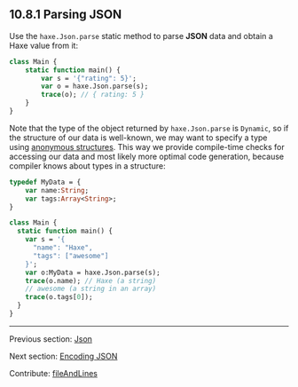 ## 10.8.1 Parsing JSON

Use the `haxe.Json.parse` static method to parse **JSON** data and obtain a Haxe value from it:
```haxe
class Main {
    static function main() {
        var s = '{"rating": 5}';
        var o = haxe.Json.parse(s);
        trace(o); // { rating: 5 }
    }
}

```

Note that the type of the object returned by `haxe.Json.parse` is `Dynamic`, so if the structure of our data is well-known, we may want to specify a type using [anonymous structures](types-anonymous-structure.md). This way we provide compile-time checks for accessing our data and most likely more optimal code generation, because compiler knows about types in a structure:
```haxe
typedef MyData = {
    var name:String;
    var tags:Array<String>;
}

class Main {
  static function main() {
    var s = '{
      "name": "Haxe",
      "tags": ["awesome"]
    }';
    var o:MyData = haxe.Json.parse(s);
    trace(o.name); // Haxe (a string)
    // awesome (a string in an array)
    trace(o.tags[0]);
  }
}

```

---

Previous section: [Json](std-Json.md)

Next section: [Encoding JSON](std-Json-encoding.md)

Contribute: [fileAndLines](https://github.com/HaxeFoundation/HaxeManual/blob/master/10-std.tex#L432-432)